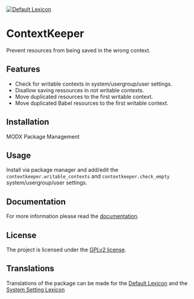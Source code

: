 [![Default Lexicon](https://hosted.weblate.org/widgets/modx-extras/contextkeeper/standard/svg-badge.svg)](https://hosted.weblate.org/projects/modx-extras/contextkeeper/standard/)

# ContextKeeper

Prevent resources from being saved in the wrong context.

## Features

* Check for writable contexts in system/usergroup/user settings.
* Disallow saving ressources in not writable contexts.
* Move duplicated resources to the first writable context.
* Move duplicated Babel resources to the first writable context.

## Installation

MODX Package Management

## Usage

Install via package manager and add/edit the `contextkeeper.writable_contexts` and `contextkeeper.check_empty` system/usergroup/user settings.

## Documentation

For more information please read the [documentation](https://jako.github.io/ContextKeeper/).

## License

The project is licensed under the [GPLv2 license](https://github.com/Jako/ContextKeeper/blob/master/core/components/contextkeeper/docs/license.md).

## Translations

Translations of the package can be made for the [Default Lexicon](https://hosted.weblate.org/projects/modx-extras/contextkeeper/standard/) and the [System Setting Lexicon](https://hosted.weblate.org/projects/modx-extras/contextkeeper/system-settings/)
